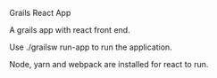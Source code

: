 Grails React App

A grails app with react front end. 

Use ./grailsw run-app to run the application.

Node, yarn and webpack are installed for react to run. 